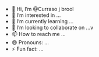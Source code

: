 - 👋 Hi, I’m @Curraso j brool
- 👀 I’m interested in ...
- 🌱 I’m currently learning ...
- 💞️ I’m looking to collaborate on ...v
- 📫 How to reach me ...
- 😄 Pronouns: ...
- ⚡ Fun fact: ...

<!---
Curraso/Curraso is a ✨ special ✨ repository because its `README.md` (this file) appears on your GitHub profile.
You can click the Preview link to take a look at your changes.
--->
